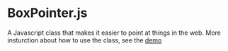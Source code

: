 # BoxPointer.js
A Javascript class that makes it easier to point at things in the web.
More insturction about how to use the class, see the <a href="https://adamjonsson.info/Project/BoxPointer/">demo</a>
